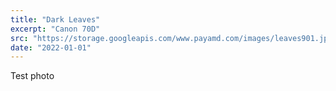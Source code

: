 ```yaml
---
title: "Dark Leaves"
excerpt: "Canon 70D"
src: "https://storage.googleapis.com/www.payamd.com/images/leaves901.jpg"
date: "2022-01-01"
---
```


Test photo